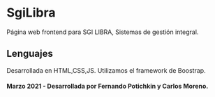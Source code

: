 # SgiLibra

Página web frontend para SGI LIBRA, Sistemas de gestión integral.

## Lenguajes

Desarrollada en HTML,CSS,JS. Utilizamos el framework de Boostrap.

#### Marzo 2021 - Desarrollada por Fernando Potichkin y Carlos Moreno.

